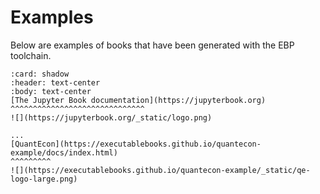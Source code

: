 # Examples

Below are examples of books that have been generated with the EBP toolchain.

```{panels}
:card: shadow
:header: text-center
:body: text-center
[The Jupyter Book documentation](https://jupyterbook.org)
^^^^^^^^^^^^^^^^^^^^^^^^^^^^^^
![](https://jupyterbook.org/_static/logo.png)

...
[QuantEcon](https://executablebooks.github.io/quantecon-example/docs/index.html)
^^^^^^^^^
![](https://executablebooks.github.io/quantecon-example/_static/qe-logo-large.png)

```
